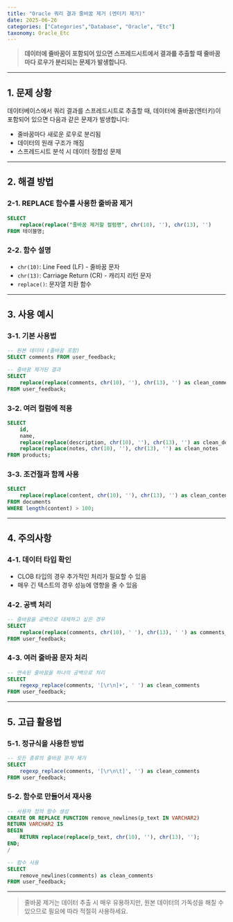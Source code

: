 ```yaml
---
title: "Oracle 쿼리 결과 줄바꿈 제거 (엔터키 제거)"
date: 2025-06-26
categories: ["Categories","Database", "Oracle", "Etc"]
taxonomy: Oracle_Etc
---
```


> **데이터에 줄바꿈이 포함되어 있으면 스프레드시트에서 결과를 추출할 때 줄바꿈마다 로우가 분리되는 문제가 발생합니다.**

---

## 1. 문제 상황

데이터베이스에서 쿼리 결과를 스프레드시트로 추출할 때, 데이터에 줄바꿈(엔터키)이 포함되어 있으면 다음과 같은 문제가 발생합니다:

- 줄바꿈마다 새로운 로우로 분리됨
- 데이터의 원래 구조가 깨짐
- 스프레드시트 분석 시 데이터 정합성 문제

---

## 2. 해결 방법

### 2-1. REPLACE 함수를 사용한 줄바꿈 제거
```sql
SELECT 
    replace(replace("줄바꿈 제거할 컬럼명", chr(10), ''), chr(13), '') 
FROM 테이블명;
```

### 2-2. 함수 설명
- `chr(10)`: Line Feed (LF) - 줄바꿈 문자
- `chr(13)`: Carriage Return (CR) - 캐리지 리턴 문자
- `replace()`: 문자열 치환 함수

---

## 3. 사용 예시

### 3-1. 기본 사용법
```sql
-- 원본 데이터 (줄바꿈 포함)
SELECT comments FROM user_feedback;

-- 줄바꿈 제거된 결과
SELECT 
    replace(replace(comments, chr(10), ''), chr(13), '') as clean_comments 
FROM user_feedback;
```

### 3-2. 여러 컬럼에 적용
```sql
SELECT 
    id,
    name,
    replace(replace(description, chr(10), ''), chr(13), '') as clean_description,
    replace(replace(notes, chr(10), ''), chr(13), '') as clean_notes
FROM products;
```

### 3-3. 조건절과 함께 사용
```sql
SELECT 
    replace(replace(content, chr(10), ''), chr(13), '') as clean_content
FROM documents 
WHERE length(content) > 100;
```

---

## 4. 주의사항

### 4-1. 데이터 타입 확인
- CLOB 타입의 경우 추가적인 처리가 필요할 수 있음
- 매우 긴 텍스트의 경우 성능에 영향을 줄 수 있음

### 4-2. 공백 처리
```sql
-- 줄바꿈을 공백으로 대체하고 싶은 경우
SELECT 
    replace(replace(comments, chr(10), ' '), chr(13), ' ') as comments_with_space
FROM user_feedback;
```

### 4-3. 여러 줄바꿈 문자 처리
```sql
-- 연속된 줄바꿈을 하나의 공백으로 처리
SELECT 
    regexp_replace(comments, '[\r\n]+', ' ') as clean_comments
FROM user_feedback;
```

---

## 5. 고급 활용법

### 5-1. 정규식을 사용한 방법
```sql
-- 모든 종류의 줄바꿈 문자 제거
SELECT 
    regexp_replace(comments, '[\r\n\t]', '') as clean_comments
FROM user_feedback;
```

### 5-2. 함수로 만들어서 재사용
```sql
-- 사용자 정의 함수 생성
CREATE OR REPLACE FUNCTION remove_newlines(p_text IN VARCHAR2) 
RETURN VARCHAR2 IS
BEGIN
    RETURN replace(replace(p_text, chr(10), ''), chr(13), '');
END;
/

-- 함수 사용
SELECT 
    remove_newlines(comments) as clean_comments
FROM user_feedback;
```

---

> 줄바꿈 제거는 데이터 추출 시 매우 유용하지만, 원본 데이터의 가독성을 해칠 수 있으므로 필요에 따라 적절히 사용하세요. 